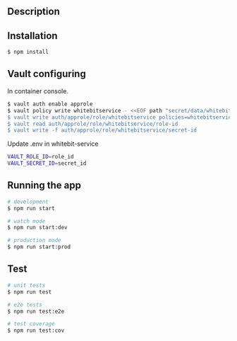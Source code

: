 ## Description

## Installation

```bash
$ npm install
```

## Vault configuring

In container console.
```bash
$ vault auth enable approle
$ vault policy write whitebitservice - <<EOF path "secret/data/whitebit" { capabilities = ["read"] } EOF
$ vault write auth/approle/role/whitebitservice policies=whitebitservice
$ vault read auth/approle/role/whitebitservice/role-id
$ vault write -f auth/approle/role/whitebitservice/secret-id
```

Update .env in whitebit-service
```bash
VAULT_ROLE_ID=role_id
VAULT_SECRET_ID=secret_id
```


## Running the app

```bash
# development
$ npm run start

# watch mode
$ npm run start:dev

# production mode
$ npm run start:prod
```

## Test

```bash
# unit tests
$ npm run test

# e2e tests
$ npm run test:e2e

# test coverage
$ npm run test:cov
```

